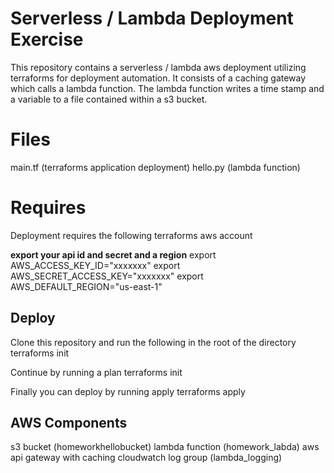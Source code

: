 # Serverless / Lambda Deployment Exercise

This repository contains a serverless / lambda aws deployment utilizing terraforms for 
deployment automation. It consists of a caching gateway which calls a lambda function. The
lambda function writes a time stamp and a variable to a file contained within a s3 bucket. 

# Files

main.tf (terraforms application deployment)
hello.py (lambda function)

# Requires

Deployment requires the following
terraforms
aws account

**export your api id and secret and a region**
export AWS_ACCESS_KEY_ID="xxxxxxx"
export AWS_SECRET_ACCESS_KEY="xxxxxxx"
export AWS_DEFAULT_REGION="us-east-1"

## Deploy
Clone this repository and run the following in the root of the directory
terraforms init

Continue by running a plan
terraforms init

Finally you can deploy by running apply
terraforms apply


## AWS Components
s3 bucket (homeworkhellobucket)
lambda function (homework_labda)
aws api gateway with caching
cloudwatch log group (lambda_logging)
